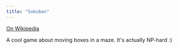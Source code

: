 ```yaml
---
title: "Sokoban"
---
```


[On Wikipedia](https://en.wikipedia.org/wiki/Sokoban)

A cool game about moving boxes in a maze. It's actually NP-hard :)

